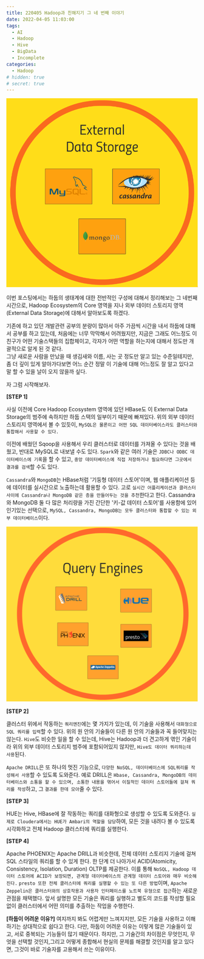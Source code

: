 ```yaml
---
title: 220405 Hadoop과 친해지기 그 네 번째 이야기
date: 2022-04-05 11:03:00
tags:
  - AI
  - Hadoop
  - Hive
  - BigData
  - Incomplete
categories:
  - Hadoop
# hidden: true
# secret: true
---
```


<div align="center">
  <img src="/images/post_images/220405_external_data_storage.png" alt="하둡의 생태계(Hadoop Ecosystem) - External data storage part">
</div>

이번 포스팅에서는 하둡의 생태계에 대한 전반적인 구성에 대해서 정리해보는 그 네번째 시간으로, Hadoop Ecosystem의 Core 영역을 지나 외부 데이터 스토리지 영역(External Data Storage)에 대해서 알아보도록 하겠다.

기존에 하고 있던 개발관련 공부의 분량이 많아서 아주 가끔씩 시간을 내서 하둡에 대해서 공부를 하고 있는데, 처음에는 너무 막막해서 어려웠지만, 지금은 그래도 어느정도 이 친구가 어떤 기술스택들의 집합체이고, 각자가 어떤 역할을 하는지에 대해서 정도만 개괄적으로 알게 된 것 같다.  
그냥 새로운 사람을 만났을 때 생김새와 이름, 사는 곳 정도만 알고 있는 수준일테지만, 좀 더 깊이 있게 알아가다보면 어느 순간 정말 이 기술에 대해 어느정도 잘 알고 있다고 말 할 수 있을 날이 오지 않을까 싶다.

자 그럼 시작해보자.

**[STEP 1]**

사실 이전에 Core Hadoop Ecosystem 영역에 있던 HBase도 이 External Data Storage의 범주에 속하지만 하둡 스택의 일부이기 때문에 빠져있다.
위의 외부 데이터 스토리지 영역에서 볼 수 있듯이, `MySQL은 물론이고 어떤 SQL 데이터베이스라도 클러스터와 통합해서 사용할 수 있다.`

<!-- more -->

이전에 배웠던 Sqoop을 사용해서 우리 클러스터로 데이터를 가져올 수 있다는 것을 배웠고, 반대로 MySQL로 내보낼 수도 있다.
`Spark`와 같은 여러 기술은 `JDBC나 ODBC 데이터베이스에 기록`을 할 수 있고, `중앙 데이터베이스에 직접 저장하거나 필요하다면 그곳에서 결과를 검색`할 수도 있다.

`Cassandra`와 `MongoDB`는 HBase처럼 '기둥형 데이터 스토어'이며, 웹 애플리케이션 등에 데이터를 실시간으로 노출하는데 활용할 수 있다.
고로 `실시간 어플리케이션과 클러스터 사이에 Cassandra나 MongoDB 같은 층을 만들어두는 것을 추천`한다고 한다.
Cassandra와 MongoDB 둘 다 많은 처리량을 가진 간단한 '키-값 데이터 스토어'를 사용함에 있어 인기있는 선택으로, `MySQL, Cassandra, MongoDB는 모두 클러스터와 통합할 수 있는 외부 데이터베이스`이다.

<div align="center">
  <img src="/images/post_images/220405_query_engine.png" alt="하둡의 생태계(Hadoop Ecosystem) - Query Engine part">
</div>

**[STEP 2]**

클러스터 위에서 작동하는 `쿼리엔진`에는 몇 가지가 있는데, 이 기술을 사용해서 `대화형으로 SQL 쿼리를 입력`할 수 있다. 위의 원 안의 기술들이 다른 원 안의 기술들과 꼭 들어맞지는 않는다.
`Hive`도 비슷한 일을 할 수 있는데, Hive는 Hadoop과 더 견고하게 엮인 기술이라 위의 외부 데이터 스토리지 범주에 포함되어있지 않지만, `Hive도 데이터 쿼리하는데 사용`된다.

`Apache DRILL`은 또 하나의 멋진 기능으로, `다양한 NoSQL, 데이터베이스에 SQL쿼리를 작성해서 사용`할 수 있도록 도와준다.
예로 DRILL은 `Hbase, Cassandra, MongoDB의 데이터베이스와 소통을 할 수 있으며, 소통한 내용을 엮어서 이질적인 데이터 스토어들에 걸쳐 쿼리를 작성`하고, 그 `결과를 한데 모아`줄 수 있다.

**[STEP 3]**

HUE는 Hive, HBase에 잘 작동하는 쿼리를 대화형으로 생성할 수 있도록 도와준다. `실제로 Cloudera에서는 HUE가 Ambari의 역할을 담당`하여, 모든 것을 내려다 볼 수 있도록 시각화하고 전체 Hadoop 클러스터에 쿼리를 실행한다.

**[STEP 4]**

Apache PHOENIX는 Apache DRILL과 비슷한데, 전체 데이터 스토리지 기술에 걸쳐 SQL 스타일의 쿼리를 할 수 있게 한다. 한 단계 더 나아가서 ACID(Atomicity, Consistency, Isolation, Duration) OLTP를 제공한다.
이를 통해 `NoSQL, Hadoop 데이터 스토어에 ACID가 보장되면, 관계형 데이터베이스의 관계형 데이터 스토어와 매우 비슷해진다.`
`presto 또한 전체 클러스터에 쿼리를 실행할 수 있는 또 다른 방법`이며, `Apache Zeppelin은 클러스터와의 상호작용과 사용자 인터페이스를 노트북 유형으로 접근`하는 새로운 관점을 채택했다.
앞서 설명한 모든 기술은 쿼리를 실행하고 별도의 코드를 작성할 필요 없이 클러스터에서 어떤 의미를 추출하는 작업을 수행한다.

**[하둡이 어려운 이유?]**
여지까지 봐도 어렵게만 느껴지지만, 모든 기술을 사용하고 이해하기는 상대적으로 쉽다고 한다.
다만, 하둡이 어려운 이유는 이렇게 많은 기술들이 있고, 서로 중복되는 기능들이 많기 때문이다.
하지만, 그 기술간의 차이점은 무엇인지, 무엇을 선택할 것인지,그리고 어떻게 종합해서 현실의 문제를 해결할 것인지를 알고 있다면, 그것이 바로 기술자를 고용해서 쓰는 이유이다.
